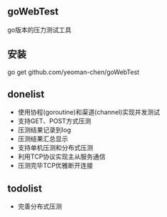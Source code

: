 ## goWebTest
go版本的压力测试工具

## 安装
go get github.com/yeoman-chen/goWebTest

## donelist
* 使用协程(goroutine)和渠道(channel)实现并发测试
* 支持GET、POST方式压测
* 压测结果记录到log
* 压测结果汇总显示
* 支持单机压测和分布式压测
* 利用TCP协议实现主从服务通信
* 压测完毕TCP优雅断开连接

## todolist
* 完善分布式压测
